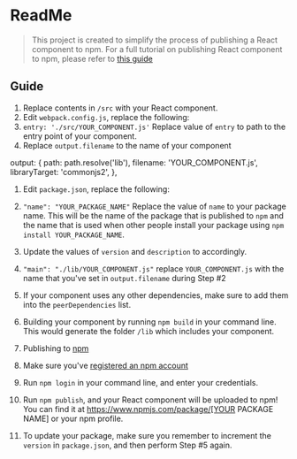 # ReadMe

> This project is created to simplify the process of publishing a React component to npm. For a full tutorial on publishing React component to npm, please refer to [this guide](https://medium.com/groftware/how-to-publish-your-react-component-on-npm-9cf48d91944d)

## Guide

1. Replace contents in `/src` with your React component.
1. Edit `webpack.config.js`, replace the following:
1. `entry: './src/YOUR_COMPONENT.js'` Replace value of `entry` to path to the entry point of your component.
1. Replace  `output.filename` to the name of your component

  output: {
   path: path.resolve('lib'),
   filename: 'YOUR_COMPONENT.js',
   libraryTarget: 'commonjs2',
   },

1. Edit `package.json`, replace the following:
1. `"name": "YOUR_PACKAGE_NAME"` Replace the value of `name` to your package name. This will be the name of the package that is published to `npm` and the name that is used when other people install your package using `npm install YOUR_PACKAGE_NAME`.
1. Update the values of `version` and `description` to accordingly.
1. `"main": "./lib/YOUR_COMPONENT.js"` replace `YOUR_COMPONENT.js` with the name that you've set in `output.filename` during Step #2
1. If your component uses any other dependencies, make sure to add them into the `peerDependencies` list.
1. Building your component by running `npm build` in your command line. This would generate the folder `/lib` which includes your component.
1. Publishing to [npm](https://www.npmjs.com/)
1. Make sure you've [registered an npm account](https://www.npmjs.com/signup)
1. Run `npm login` in your command line, and enter your credentials.
1. Run `npm publish`, and your React component will be uploaded to npm! You can find it at <https://www.npmjs.com/package/[YOUR> PACKAGE NAME] or your npm profile.

1. To update your package, make sure you remember to increment the `version` in `package.json`, and then perform Step #5 again.
